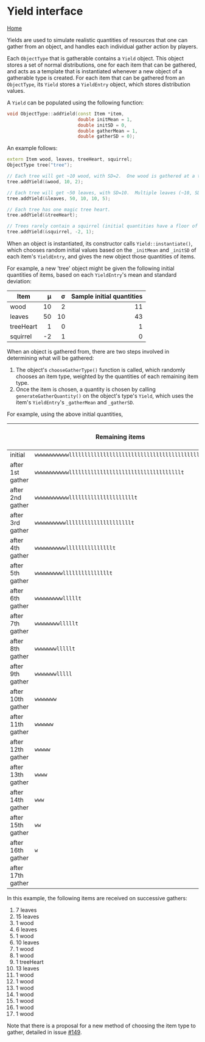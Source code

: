 # Yield interface
[Home](../index.md)

Yields are used to simulate realistic quantities of resources that one can gather from an object, and handles each individual gather action by players.

Each `ObjectType` that is gatherable contains a `Yield` object.  This object stores a set of normal distributions, one for each item that can be gathered, and acts as a template that is instantiated whenever a new object of a gatherable type is created.  For each item that can be gathered from an `ObjectType`, its `Yield` stores a `YieldEntry` object, which stores distribution values.

A `Yield` can be populated using the following function:
```cpp
void ObjectType::addYield(const Item *item,
                          double initMean = 1,
                          double initSD = 0,
                          double gatherMean = 1,
                          double gatherSD = 0); 
```

An example follows:
```cpp
extern Item wood, leaves, treeHeart, squirrel;
ObjectType tree("tree");

// Each tree will get ~10 wood, with SD=2.  One wood is gathered at a time.
tree.addYield(&wood, 10, 2);

// Each tree will get ~50 leaves, with SD=10.  Multiple leaves (~10, SD=5) are gathered at a time.
tree.addYield(&leaves, 50, 10, 10, 5);

// Each tree has one magic tree heart.
tree.addYield(&treeHeart);

// Trees rarely contain a squirrel (initial quantities have a floor of 0).
tree.addYield(&squirrel, -2, 1);
```

When an object is instantiated, its constructor calls `Yield::instantiate()`, which chooses random initial values based on the `_initMean` and `_initSD` of each item's `YieldEntry`, and gives the new object those quantities of items.

For example, a new 'tree' object might be given the following initial quantities of items, based on each `YieldEntry`'s mean and standard deviation:

Item      | &mu; | &sigma; | Sample initial quantities
--------- | ----:| -------:|-------------------------:
wood      | 10   | 2       | 11
leaves    | 50   | 10      | 43
treeHeart | 1    | 0       | 1
squirrel  | -2   | 1       | 0

When an object is gathered from, there are two steps involved in determining what will be gathered:

1. The object's `chooseGatherType()` function is called, which randomly chooses an item type, weighted by the quantities of each remaining item type.
2. Once the item is chosen, a quantity is chosen by calling `generateGatherQuantity()` on the object's type's `Yield`, which uses the item's `YieldEntry`'s `_gatherMean` and `_gatherSD`.

For example, using the above initial quantities, 

&nbsp;            | Remaining items                                           | Item type chosen | Quantity chosen
----------------- | --------------------------------------------------------- | -----------------|---------------:
initial           | `wwwwwwwwwwwlllllllllllllllllllllllllllllllllllllllllllt` | leaves           | 7
after 1st gather  | `wwwwwwwwwwwllllllllllllllllllllllllllllllllllllt`        | leaves           | 15
after 2nd gather  | `wwwwwwwwwwwlllllllllllllllllllllt`                       | wood             | 1
after 3rd gather  | `wwwwwwwwwwlllllllllllllllllllllt`                        | leaves           | 6
after 4th gather  | `wwwwwwwwwwlllllllllllllllt`                              | wood             | 1
after 5th gather  | `wwwwwwwwwlllllllllllllllt`                               | leaves           | 10
after 6th gather  | `wwwwwwwwwlllllt`                                         | wood             | 1
after 7th gather  | `wwwwwwwwlllllt`                                          | wood             | 1
after 8th gather  | `wwwwwwwlllllt`                                           | treeHeart        | 1
after 9th gather  | `wwwwwwwlllll`                                            | leaves           | 13
after 10th gather | `wwwwwww`                                                 | wood             | 1
after 11th gather | `wwwwww`                                                  | wood             | 1
after 12th gather | `wwwww`                                                   | wood             | 1
after 13th gather | `wwww`                                                    | wood             | 1
after 14th gather | `www`                                                     | wood             | 1
after 15th gather | `ww`                                                      | wood             | 1
after 16th gather | `w`                                                       | wood             | 1
after 17th gather |                                                           |                  |

In this example, the following items are received on successive gathers:

1. 7 leaves
2. 15 leaves
3. 1 wood
4. 6 leaves
5. 1 wood
6. 10 leaves
7. 1 wood
8. 1 wood
9. 1 treeHeart
10. 13 leaves
11. 1 wood
12. 1 wood
13. 1 wood
14. 1 wood
15. 1 wood
16. 1 wood
17. 1 wood

Note that there is a proposal for a new method of choosing the item type to gather, detailed in issue [#149](https://github.com/timgurto/mmo/issues/149).
